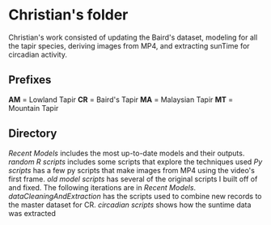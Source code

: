 # Christian's folder
Christian's work consisted of updating the Baird's dataset, modeling for all the tapir species, deriving images from MP4, and extracting
sunTime for circadian activity. 

## Prefixes
**AM** = Lowland Tapir
**CR** = Baird's Tapir
**MA** = Malaysian Tapir
**MT** = Mountain Tapir

## Directory
*Recent Models* includes the most up-to-date models and their outputs. 
*random R scripts* includes some scripts that explore the techniques used
*Py scripts* has a few py scripts that make images from MP4 using the video's first frame.
*old model scripts* has several of the original scripts I built off of and fixed. The following iterations are in *Recent Models*.
*dataCleaningAndExtraction* has the scripts used to combine new records to the master dataset for CR.
*circadian scripts* shows how the suntime data was extracted